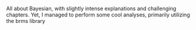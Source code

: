 All about Bayesian, with slightly intense explanations and challenging chapters. Yet, I managed to perform some cool analyses, primarily utilizing the brms library
